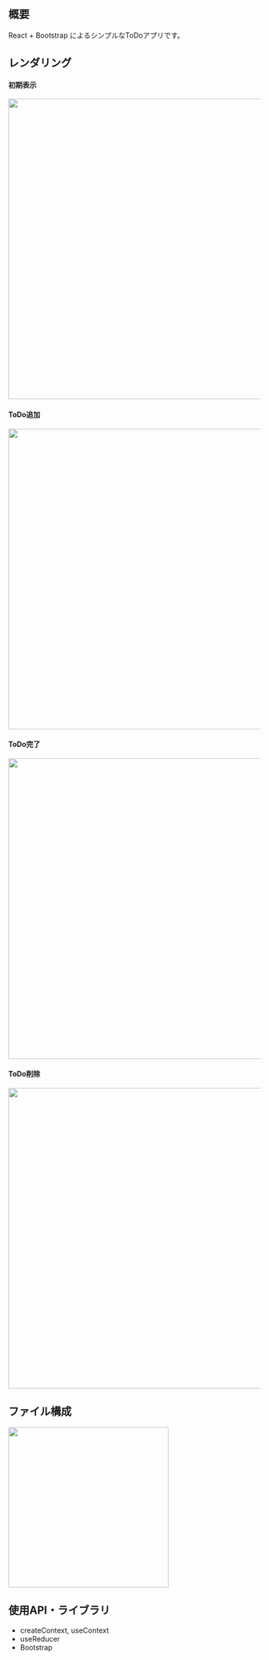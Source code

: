 ## 概要

React + Bootstrap によるシンプルなToDoアプリです。

## レンダリング

#### 初期表示
<img width="600" src="https://user-images.githubusercontent.com/59589496/105966880-8e2d6f00-60c8-11eb-938b-6ec0acc5aa87.png">

#### ToDo追加
<img width="600" src="https://user-images.githubusercontent.com/59589496/105967097-d2b90a80-60c8-11eb-9417-67e6d9a25916.png">

#### ToDo完了
<img width="600" src="https://user-images.githubusercontent.com/59589496/105967248-fbd99b00-60c8-11eb-9702-bf0751b5f68c.png">

#### ToDo削除
<img width="600" src="https://user-images.githubusercontent.com/59589496/105967597-6094f580-60c9-11eb-82d3-4f1dc6ca59bc.png">

## ファイル構成

<img width="320" src="https://user-images.githubusercontent.com/59589496/106016855-3a8c4700-6103-11eb-8f4c-a337f72b16d6.png">

## 使用API・ライブラリ

* createContext, useContext
* useReducer
* Bootstrap
